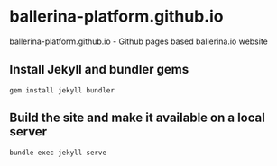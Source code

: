 # ballerina-platform.github.io
ballerina-platform.github.io - Github pages based ballerina.io website



## Install Jekyll and bundler gems

```
gem install jekyll bundler
```

## Build the site and make it available on a local server

```
bundle exec jekyll serve
```
